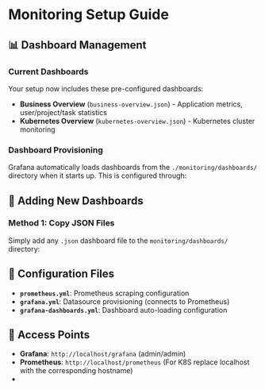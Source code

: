 # Monitoring Setup Guide

## 📊 Dashboard Management

### Current Dashboards
Your setup now includes these pre-configured dashboards:
- **Business Overview** (`business-overview.json`) - Application metrics, user/project/task statistics
- **Kubernetes Overview** (`kubernetes-overview.json`) - Kubernetes cluster monitoring

### Dashboard Provisioning

Grafana automatically loads dashboards from the `./monitoring/dashboards/` directory when it starts up. This is configured through:

## 🚀 Adding New Dashboards

### Method 1: Copy JSON Files
Simply add any `.json` dashboard file to the `monitoring/dashboards/` directory:

## 🔧 Configuration Files

- **`prometheus.yml`**: Prometheus scraping configuration
- **`grafana.yml`**: Datasource provisioning (connects to Prometheus)
- **`grafana-dashboards.yml`**: Dashboard auto-loading configuration

## 🎯 Access Points
- **Grafana**: `http://localhost/grafana` (admin/admin)
- **Prometheus**: `http://localhost/prometheus`
  (For K8S replace localhost with the corresponding hostname)
- 